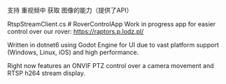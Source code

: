 支持 重视频中 获取 图像的能力（提供了API）

RtspStreamClient.cs # RoverControlApp
Work in progress app for easier control over our rover: https://raptors.p.lodz.pl/

Written in dotnet6 using Godot Engine for UI due to vast platform support (Windows, Linux, iOS) and high performance.

Right now features an ONVIF PTZ control over a camera movement and RTSP h264 stream display.
